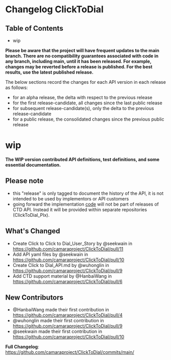 
# Changelog ClickToDial

## Table of Contents

- wip

**Please be aware that the project will have frequent updates to the main branch. There are no compatibility guarantees associated with code in any branch, including main, until it has been released. For example, changes may be reverted before a release is published. For the best results, use the latest published release.**

The below sections record the changes for each API version in each release as follows:

* for an alpha release, the delta with respect to the previous release
* for the first release-candidate, all changes since the last public release
* for subsequent release-candidate(s), only the delta to the previous release-candidate
* for a public release, the consolidated changes since the previous public release

# wip

**The WIP version contributed API definitions, test definitions, and some essential documentation.**

## Please note

- this "release" is only tagged to document the history of the API, it is not intended to be used by implementors or API customers
- going forward the implementation [code](https://github.com/camaraproject/QualityOnDemand/tree/50e81e0c4a6a7431c0a7f50c26415caf935be6df/code/API_code) will not be part of releases of CTD API. Instead it will be provided within separate repositories (ClickToDial_PIx).

## What's Changed

* Create Click to Click to Dial_User_Story by @seekwain in https://github.com/camaraproject/ClickToDial/pull/11
* Add API yaml files by @seekwain in https://github.com/camaraproject/ClickToDial/pull/10
* Create Click to Dial_API.md by @wuhonglin in https://github.com/camaraproject/ClickToDial/pull/9
* Add CTD support material by @HanbaiWang  in https://github.com/camaraproject/ClickToDial/pull/6

## New Contributors

* @HanbaiWang made their first contribution in https://github.com/camaraproject/ClickToDial/pull/4
* @wuhonglin  made their first contribution in https://github.com/camaraproject/ClickToDial/pull/9
* @seekwain made their  first contribution in https://github.com/camaraproject/ClickToDial/pull/10

**Full Changelog**: https://github.com/camaraproject/ClickToDial/commits/main/
